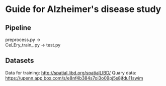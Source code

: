 # Guide for Alzheimer's disease study
## Pipeline

preprocess.py     ->  
CeLEry_train_.py  ->
test.py


## Datasets
Data for training: http://spatial.libd.org/spatialLIBD/
Quary data: https://upenn.app.box.com/s/e8nf4b384s7oi3o09pj5s8jfdu11swim